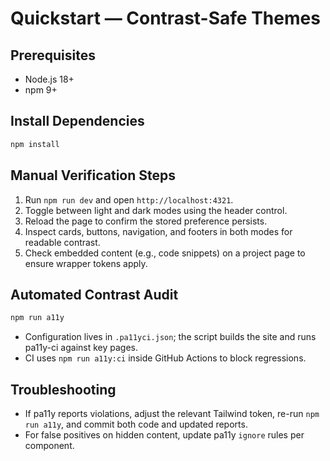 # Quickstart — Contrast-Safe Themes

## Prerequisites
- Node.js 18+
- npm 9+

## Install Dependencies
```bash
npm install
```

## Manual Verification Steps
1. Run `npm run dev` and open `http://localhost:4321`.
2. Toggle between light and dark modes using the header control.
3. Reload the page to confirm the stored preference persists.
4. Inspect cards, buttons, navigation, and footers in both modes for readable contrast.
5. Check embedded content (e.g., code snippets) on a project page to ensure wrapper tokens apply.

## Automated Contrast Audit
```bash
npm run a11y
```
- Configuration lives in `.pa11yci.json`; the script builds the site and runs pa11y-ci against key pages.
- CI uses `npm run a11y:ci` inside GitHub Actions to block regressions.

## Troubleshooting
- If pa11y reports violations, adjust the relevant Tailwind token, re-run `npm run a11y`, and commit both code and updated reports.
- For false positives on hidden content, update pa11y `ignore` rules per component.

